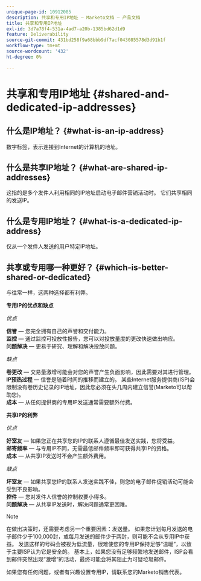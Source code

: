 ```yaml
---
unique-page-id: 10912085
description: 共享和专用IP地址 — Marketo文档 — 产品文档
title: 共享和专用IP地址
exl-id: 3d7a78f4-531a-4ad7-a20b-1385bd62d1d9
feature: Deliverability
source-git-commit: 431bd258f9a68bbb9df7acf043085578d3d91b1f
workflow-type: tm+mt
source-wordcount: '432'
ht-degree: 0%

---
```


# 共享和专用IP地址 {#shared-and-dedicated-ip-addresses}

## 什么是IP地址？ {#what-is-an-ip-address}

数字标签，表示连接到Internet的计算机的地址。

## 什么是共享IP地址？ {#what-are-shared-ip-addresses}

这指的是多个发件人利用相同的IP地址启动电子邮件营销活动时。 它们共享相同的发送IP。

## 什么是专用IP地址？ {#what-is-a-dedicated-ip-address}

仅从一个发件人发送的用户特定IP地址。

## 共享或专用哪一种更好？ {#which-is-better-shared-or-dedicated}

与往常一样，这两种选择都有利弊。

**专用IP的优点和缺点**

_优点_

**信誉**  — 您完全拥有自己的声誉和交付能力。\
**监控**  — 通过监控可投放性报告，您可以对投放量度的更改快速做出响应。\
**问题解决**  — 更易于研究、理解和解决投放问题。

_缺点_

**卷更改**  — 交易量激增可能会对您的声誉产生负面影响，因此需要对其进行管理。\
**IP预热过程**  — 信誉是随着时间的推移而建立的。 某些Internet服务提供商(ISP)会限制没有卷历史记录的IP地址，因此您必须在头几周内建立信誉(Marketo可以帮助您)。\
**成本**  — 从任何提供商的专用IP发送通常需要额外付费。

**共享IP的利弊**

_优点_

**好室友**  — 如果您正在共享您的IP的联系人遵循最佳发送实践，您将受益。\
**邮寄频率**  — 与专用IP不同，无需最低邮件频率即可获得共享IP的资格。\
**成本**  — 从共享IP发送时不会产生额外费用。

_缺点_

**坏室友**  — 如果共享您IP的联系人发送实践不佳，则您的电子邮件促销活动可能会受到不良影响。\
**控件**  — 您对发件人信誉的控制权要小得多。\
**问题解决**  — 从共享IP发送时，解决问题通常更困难。

>[!NOTE]
>
>在做出决策时，还需要考虑另一个重要因素：发送量。 如果您计划每月发送的电子邮件少于100,000封，或每月发送的邮件少于两封，则可能不会从专用IP中获益。 发送这样的号码会被视为低流量，很难使您的专用IP保持足够“温暖”，以致于主要ISP认为它是安全的。 基本上，如果您没有足够频繁地发送邮件，ISP会看到邮件突然出现“激增”的活动，最终可能会将其阻止为可疑垃圾邮件。

如果您有任何问题，或者有兴趣设置专用IP，请联系您的Marketo销售代表。
